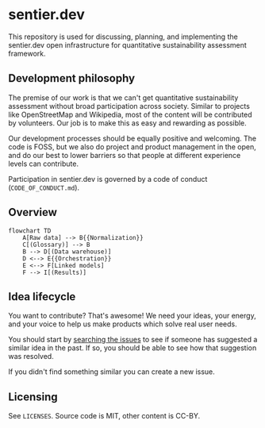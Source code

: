 # sentier.dev

This repository is used for discussing, planning, and implementing the sentier.dev open infrastructure for quantitative sustainability assessment framework.

## Development philosophy

The premise of our work is that we can't get quantitative sustainability assessment without broad participation across society. Similar to projects like OpenStreetMap and Wikipedia, most of the content will be contributed by volunteers. Our job is to make this as easy and rewarding as possible.

Our development processes should be equally positive and welcoming. The code is FOSS, but we also do project and product management in the open, and do our best to lower barriers so that people at different experience levels can contribute.

Participation in sentier.dev is governed by a code of conduct (`CODE_OF_CONDUCT.md`).

## Overview

```mermaid
flowchart TD
	A[Raw data] --> B{{Normalization}}
	C[(Glossary)] --> B
	B --> D[(Data warehouse)]
	D <--> E{{Orchestration}}
	E <--> F[Linked models]
	F --> I[(Results)]
```

## Idea lifecycle

You want to contribute? That's awesome! We need your ideas, your energy, and your voice to help us make products which solve real user needs.

You should start by [searching the issues](https://github.com/Depart-de-Sentier/sentier.dev/issues?q=is%3Aissue) to see if someone has suggested a similar idea in the past. If so, you should be able to see how that suggestion was resolved.

If you didn't find something similar you can create a new issue.

## Licensing

See `LICENSES`. Source code is MIT, other content is CC-BY.